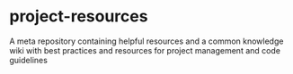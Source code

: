 # project-resources
A meta repository containing helpful resources and a common knowledge wiki with best practices and resources for project management and code guidelines
